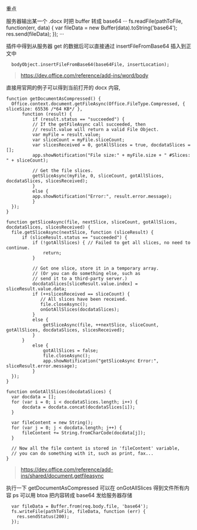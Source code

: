 重点

服务器输出某一个 .docx 时把 buffer 转成 base64
···
fs.readFile(pathToFile, function(err, data) {
  var fileData = new Buffer(data).toString('base64');
  res.send(fileData);
});
···

插件中得到从服务器 get 的数据后可以直接通过 insertFileFromBase64 插入到正文中
```
  bodyObject.insertFileFromBase64(base64File, insertLocation);
```
> https://dev.office.com/reference/add-ins/word/body

直接用官网的例子可以得到当前打开的 docx 内容,
```
function getDocumentAsCompressed() {
  Office.context.document.getFileAsync(Office.FileType.Compressed, { sliceSize: 65536 /*64 KB*/ },
      function (result) {
          if (result.status == "succeeded") {
          // If the getFileAsync call succeeded, then
          // result.value will return a valid File Object.
          var myFile = result.value;
          var sliceCount = myFile.sliceCount;
          var slicesReceived = 0, gotAllSlices = true, docdataSlices = [];
          app.showNotification("File size:" + myFile.size + " #Slices: " + sliceCount);

          // Get the file slices.
          getSliceAsync(myFile, 0, sliceCount, gotAllSlices, docdataSlices, slicesReceived);
          }
          else {
          app.showNotification("Error:", result.error.message);
          }
  });
}

function getSliceAsync(file, nextSlice, sliceCount, gotAllSlices, docdataSlices, slicesReceived) {
  file.getSliceAsync(nextSlice, function (sliceResult) {
      if (sliceResult.status == "succeeded") {
          if (!gotAllSlices) { // Failed to get all slices, no need to continue.
              return;
          }

          // Got one slice, store it in a temporary array.
          // (Or you can do something else, such as
          // send it to a third-party server.)
          docdataSlices[sliceResult.value.index] = sliceResult.value.data;
          if (++slicesReceived == sliceCount) {
             // All slices have been received.
             file.closeAsync();
             onGotAllSlices(docdataSlices);
          }
          else {
              getSliceAsync(file, ++nextSlice, sliceCount, gotAllSlices, docdataSlices, slicesReceived);
          }
      }
          else {
              gotAllSlices = false;
              file.closeAsync();
              app.showNotification("getSliceAsync Error:", sliceResult.error.message);
          }
  });
}

function onGotAllSlices(docdataSlices) {
  var docdata = [];
  for (var i = 0; i < docdataSlices.length; i++) {
      docdata = docdata.concat(docdataSlices[i]);
  }

  var fileContent = new String();
  for (var j = 0; j < docdata.length; j++) {
      fileContent += String.fromCharCode(docdata[j]);
  }

  // Now all the file content is stored in 'fileContent' variable,
  // you can do something with it, such as print, fax...
}
```
> https://dev.office.com/reference/add-ins/shared/document.getfileasync

执行一下 getDocumentAsCompressed 可以在 onGotAllSlices 得到文件所有内容
ps 可以用 btoa 把内容转成 base64 发给服务器存储
```
  var fileData = Buffer.from(req.body.file, 'base64');
  fs.writeFile(pathToFile, fileData, function (err) {
    res.sendStatus(200);
  });
```
